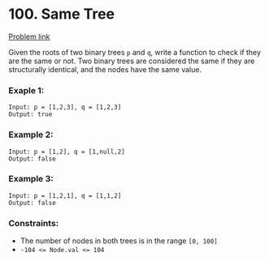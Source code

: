 # 100. Same Tree

[Problem link](https://leetcode.com/problems/same-tree/description/?envType=problem-list-v2&envId=binary-tree)

Given the roots of two binary trees ``p`` and ``q``, write a function to check if they are the same or not.
Two binary trees are considered the same if they are structurally identical, and the nodes have the same value.

### Exaple 1:
```
Input: p = [1,2,3], q = [1,2,3]
Output: true
```

### Example 2:
```
Input: p = [1,2], q = [1,null,2]
Output: false
```

### Example 3:
```
Input: p = [1,2,1], q = [1,1,2]
Output: false
```

### Constraints:
- The number of nodes in both trees is in the range ``[0, 100]``
- `-104 <= Node.val <= 104`